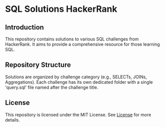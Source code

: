 # SQL Solutions HackerRank

## Introduction

This repository contains solutions to various SQL challenges from HackerRank. It aims to provide a comprehensive resource for those learning SQL.

## Repository Structure

Solutions are organized by challenge category (e.g., SELECTs, JOINs, Aggregations). Each challenge has its own dedicated folder with a single 'query.sql' file named after the challenge title.

## License

This repository is licensed under the MIT License. See [License](./LICENSE) for more details.
